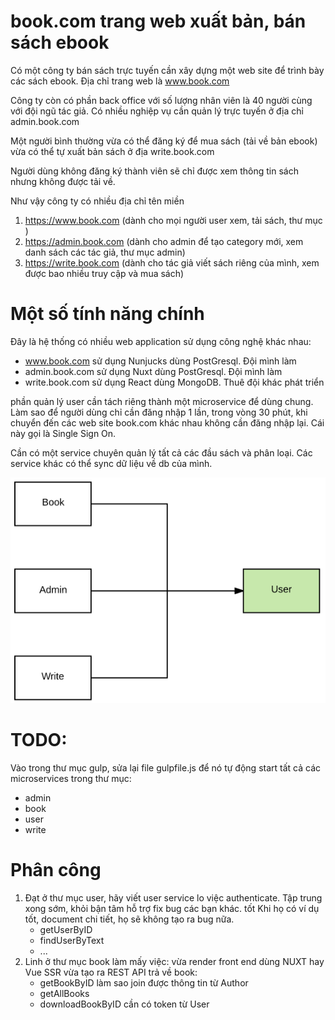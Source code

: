 # book.com trang web xuất bản, bán sách ebook
Có một công ty bán sách trực tuyến cần xây dựng một web site để trình bày các sách ebook. Địa chỉ trang web là www.book.com

Công ty còn có phần back office với số lượng nhân viên là 40 người cùng với đội ngũ tác giả. Có nhiều nghiệp vụ cần quản lý trực tuyến ở địa chỉ admin.book.com

Một người bình thường vừa có thể đăng ký để mua sách (tải về bản ebook) vừa có thể tự xuất bản sách ở địa write.book.com

Người dùng không đăng ký thành viên sẽ chỉ được xem thông tin sách nhưng không được tải về.

Như vậy công ty có nhiều địa chỉ tên miền

1. https://www.book.com (dành cho mọi người user xem, tải sách, thư mục )
2. https://admin.book.com (dành cho admin để tạo category mới, xem danh sách các tác giả, thư mục admin)
3. https://write.book.com (dành cho tác giả viết sách riêng của mình, xem được bao nhiều truy cập và mua sách)

# Một số tính năng chính
Đây là hệ thống có nhiều web application sử dụng công nghệ khác nhau:
- www.book.com sử dụng Nunjucks dùng PostGresql. Đội mình làm
- admin.book.com sử dụng Nuxt dùng PostGresql. Đội mình làm
- write.book.com sử dụng React dùng MongoDB. Thuê đội khác phát triển

phần quản lý user cần tách riêng thành một microservice để dùng chung. Làm sao để người dùng chỉ cần đăng nhập 1 lần, trong vòng 30 phút, khi chuyển đến các web site book.com khác nhau không cần đăng nhập lại. Cái này gọi là Single Sign On.

Cần có một service chuyên quản lý tất cả các đầu sách và phân loại. Các service khác có thể sync dữ liệu về db của mình.


![](block.png)

# TODO:

Vào trong thư mục gulp, sửa lại file gulpfile.js để nó tự động start tất cả các microservices trong thư mục:

- admin
- book
- user
- write

# Phân công

1. Đạt ở thư mục user, hãy viết user service lo việc authenticate. Tập trung xong sớm, khỏi bận tâm hỗ trợ fix bug các bạn khác. tốt
Khi họ có ví dụ tốt, document chi tiết, họ sẽ không tạo ra bug nữa.
    - getUserByID
    - findUserByText
    - ...
2. Linh ở thư mục book làm mấy việc: vừa render front end dùng NUXT hay Vue SSR vừa tạo ra REST API trả về book:
    - getBookByID làm sao join được thông tin từ Author
    - getAllBooks
    - downloadBookByID cần có token từ User
    

    